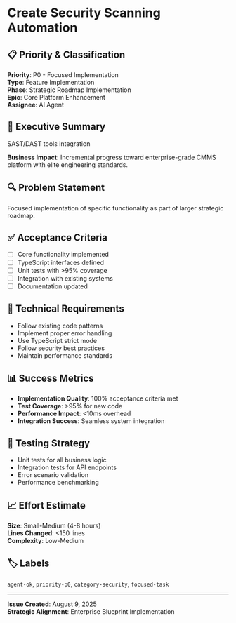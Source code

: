# Create Security Scanning Automation

## 📋 Priority & Classification
**Priority**: P0 - Focused Implementation  
**Type**: Feature Implementation  
**Phase**: Strategic Roadmap Implementation  
**Epic**: Core Platform Enhancement  
**Assignee**: AI Agent  

## 🎯 Executive Summary
SAST/DAST tools integration

**Business Impact**: Incremental progress toward enterprise-grade CMMS platform with elite engineering standards.

## 🔍 Problem Statement
Focused implementation of specific functionality as part of larger strategic roadmap.

## ✅ Acceptance Criteria
- [ ] Core functionality implemented
- [ ] TypeScript interfaces defined
- [ ] Unit tests with >95% coverage
- [ ] Integration with existing systems
- [ ] Documentation updated

## 🔧 Technical Requirements
- Follow existing code patterns
- Implement proper error handling
- Use TypeScript strict mode
- Follow security best practices
- Maintain performance standards

## 📊 Success Metrics
- **Implementation Quality**: 100% acceptance criteria met
- **Test Coverage**: >95% for new code
- **Performance Impact**: <10ms overhead
- **Integration Success**: Seamless system integration

## 🧪 Testing Strategy
- Unit tests for all business logic
- Integration tests for API endpoints
- Error scenario validation
- Performance benchmarking

## 📈 Effort Estimate
**Size**: Small-Medium (4-8 hours)  
**Lines Changed**: <150 lines  
**Complexity**: Low-Medium

## 🏷️ Labels
`agent-ok`, `priority-p0`, `category-security`, `focused-task`

---

**Issue Created**: August 9, 2025  
**Strategic Alignment**: Enterprise Blueprint Implementation
